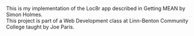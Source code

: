 This is my implementation of the Loc8r app described in Getting MEAN by Simon Holmes.  
This project is part of a Web Development class at Linn-Benton Community College taught by Joe Paris.
